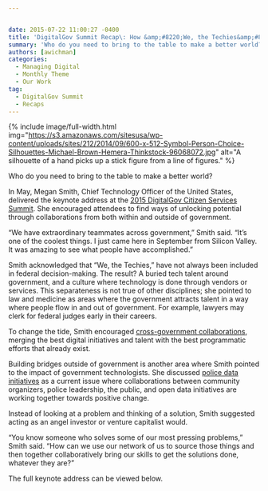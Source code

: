 ```yaml
---


date: 2015-07-22 11:00:27 -0400
title: 'DigitalGov Summit Recap\: How &amp;#8220;We, the Techies&amp;#8221; Can Effect Change'
summary: 'Who do you need to bring to the table to make a better world? In May, Megan Smith, Chief Technology Officer of the United States, delivered the keynote address at the 2015 DigitalGov Citizen Services Summit. She encouraged attendees to find ways of unlocking potential through collaborations from both within and outside of government. &ldquo;We'
authors: [awichman]
categories:
  - Managing Digital
  - Monthly Theme
  - Our Work
tag:
  - DigitalGov Summit
  - Recaps
---
```



{% include image/full-width.html img="https://s3.amazonaws.com/sitesusa/wp-content/uploads/sites/212/2014/09/600-x-512-Symbol-Person-Choice-Silhouettes-Michael-Brown-Hemera-Thinkstock-96068072.jpg" alt="A silhouette of a hand picks up a stick figure from a line of figures." %} 

Who do you need to bring to the table to make a better world?

In May, Megan Smith, Chief Technology Officer of the United States, delivered the keynote address at the [2015 DigitalGov Citizen Services Summit](https://summit.WHATEVER/). She encouraged attendees to find ways of unlocking potential through collaborations from both within and outside of government.

“We have extraordinary teammates across government,” Smith said. “It’s one of the coolest things. I just came here in September from Silicon Valley. It was amazing to see what people have accomplished.”

Smith acknowledged that “We, the Techies,” have not always been included in federal decision-making. The result? A buried tech talent around government, and a culture where technology is done through vendors or services. This separateness is not true of other disciplines; she pointed to law and medicine as areas where the government attracts talent in a way where people flow in and out of government. For example, lawyers may clerk for federal judges early in their careers.

To change the tide, Smith encouraged [cross-government collaborations](https://www.WHATEVER/2015/07/07/wont-you-help-your-neighbor-communities-theme-month-on-digitalgov/), merging the best digital initiatives and talent with the best programmatic efforts that already exist.

Building bridges outside of government is another area where Smith pointed to the impact of government technologists. She discussed [police data initiatives](https://www.whitehouse.gov/blog/2015/05/18/launching-police-data-initiative) as a current issue where collaborations between community organizers, police leadership, the public, and open data initiatives are working together towards positive change.

Instead of looking at a problem and thinking of a solution, Smith suggested acting as an angel investor or venture capitalist would.

“You know someone who solves some of our most pressing problems,” Smith said. “How can we use our network of us to source those things and then together collaboratively bring our skills to get the solutions done, whatever they are?”

The full keynote address can be viewed below.